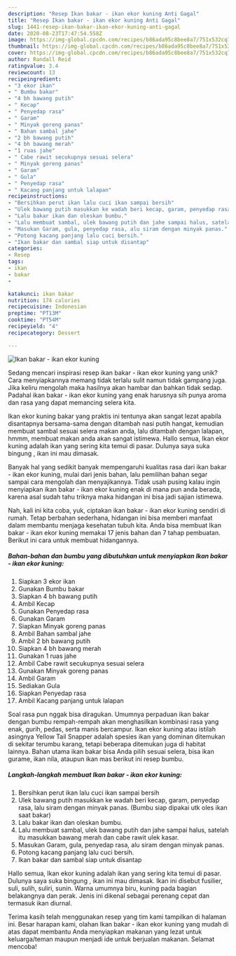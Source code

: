 ```yaml
---
description: "Resep Ikan bakar - ikan ekor kuning Anti Gagal"
title: "Resep Ikan bakar - ikan ekor kuning Anti Gagal"
slug: 1441-resep-ikan-bakar-ikan-ekor-kuning-anti-gagal
date: 2020-08-23T17:47:54.558Z
image: https://img-global.cpcdn.com/recipes/b86ada95c8bee8a7/751x532cq70/ikan-bakar-ikan-ekor-kuning-foto-resep-utama.jpg
thumbnail: https://img-global.cpcdn.com/recipes/b86ada95c8bee8a7/751x532cq70/ikan-bakar-ikan-ekor-kuning-foto-resep-utama.jpg
cover: https://img-global.cpcdn.com/recipes/b86ada95c8bee8a7/751x532cq70/ikan-bakar-ikan-ekor-kuning-foto-resep-utama.jpg
author: Randall Reid
ratingvalue: 3.4
reviewcount: 13
recipeingredient:
- "3 ekor ikan"
- " Bumbu bakar"
- "4 bh bawang putih"
- " Kecap"
- " Penyedap rasa"
- " Garam"
- " Minyak goreng panas"
- " Bahan sambal jahe"
- "2 bh bawang putih"
- "4 bh bawang merah"
- "1 ruas jahe"
- " Cabe rawit secukupnya sesuai selera"
- " Minyak goreng panas"
- " Garam"
- " Gula"
- " Penyedap rasa"
- " Kacang panjang untuk lalapan"
recipeinstructions:
- "Bersihkan perut ikan lalu cuci ikan sampai bersih"
- "Ulek bawang putih masukkan ke wadah beri kecap, garam, penyedap rasa, lalu siram dengan minyak panas. (Bumbu siap dipakai utk oles ikan saat bakar)"
- "Lalu bakar ikan dan oleskan bumbu."
- "Lalu membuat sambal, ulek bawang putih dan jahe sampai halus, satelah itu masukkan bawang merah dan cabe rawit ulek kasar."
- "Masukan Garam, gula, penyedap rasa, alu siram dengan minyak panas."
- "Potong kacang panjang lalu cuci bersih."
- "Ikan bakar dan sambal siap untuk disantap"
categories:
- Resep
tags:
- ikan
- bakar
- 

katakunci: ikan bakar  
nutrition: 174 calories
recipecuisine: Indonesian
preptime: "PT13M"
cooktime: "PT54M"
recipeyield: "4"
recipecategory: Dessert

---
```



![Ikan bakar - ikan ekor kuning](https://img-global.cpcdn.com/recipes/b86ada95c8bee8a7/751x532cq70/ikan-bakar-ikan-ekor-kuning-foto-resep-utama.jpg)

Sedang mencari inspirasi resep ikan bakar - ikan ekor kuning yang unik? Cara menyiapkannya memang tidak terlalu sulit namun tidak gampang juga. Jika keliru mengolah maka hasilnya akan hambar dan bahkan tidak sedap. Padahal ikan bakar - ikan ekor kuning yang enak harusnya sih punya aroma dan rasa yang dapat memancing selera kita.

Ikan ekor kuning bakar yang praktis ini tentunya akan sangat lezat apabila disantapnya bersama-sama dengan ditambah nasi putih hangat, kemudian membuat sambal sesuai selera makan anda, lalu ditambah dengan lalapan, hmmm, membuat makan anda akan sangat istimewa. Hallo semua, Ikan ekor kuning adalah ikan yang sering kita temui di pasar. Dulunya saya suka bingung , ikan ini mau dimasak.

Banyak hal yang sedikit banyak mempengaruhi kualitas rasa dari ikan bakar - ikan ekor kuning, mulai dari jenis bahan, lalu pemilihan bahan segar sampai cara mengolah dan menyajikannya. Tidak usah pusing kalau ingin menyiapkan ikan bakar - ikan ekor kuning enak di mana pun anda berada, karena asal sudah tahu triknya maka hidangan ini bisa jadi sajian istimewa.


Nah, kali ini kita coba, yuk, ciptakan ikan bakar - ikan ekor kuning sendiri di rumah. Tetap berbahan sederhana, hidangan ini bisa memberi manfaat dalam membantu menjaga kesehatan tubuh kita. Anda bisa membuat Ikan bakar - ikan ekor kuning memakai 17 jenis bahan dan 7 tahap pembuatan. Berikut ini cara untuk membuat hidangannya.

<!--inarticleads1-->

##### Bahan-bahan dan bumbu yang dibutuhkan untuk menyiapkan Ikan bakar - ikan ekor kuning:

1. Siapkan 3 ekor ikan
1. Gunakan  Bumbu bakar
1. Siapkan 4 bh bawang putih
1. Ambil  Kecap
1. Gunakan  Penyedap rasa
1. Gunakan  Garam
1. Siapkan  Minyak goreng panas
1. Ambil  Bahan sambal jahe
1. Ambil 2 bh bawang putih
1. Siapkan 4 bh bawang merah
1. Gunakan 1 ruas jahe
1. Ambil  Cabe rawit secukupnya sesuai selera
1. Gunakan  Minyak goreng panas
1. Ambil  Garam
1. Sediakan  Gula
1. Siapkan  Penyedap rasa
1. Ambil  Kacang panjang untuk lalapan


Soal rasa pun nggak bisa diragukan. Umumnya perpaduan ikan bakar dengan bumbu rempah-rempah akan menghasilkan kombinasi rasa yang enak, gurih, pedas, serta manis bercampur. Ikan ekor kuning atau istilah asingnya Yellow Tail Snapper adalah spesies ikan yang dominan ditemukan di sekitar terumbu karang, tetapi beberapa ditemukan juga di habitat lainnya. Bahan utama ikan bakar bisa Anda pilih sesuai selera, bisa ikan gurame, ikan nila, ataupun ikan mas berikut ini resep bumbu. 

<!--inarticleads2-->

##### Langkah-langkah membuat Ikan bakar - ikan ekor kuning:

1. Bersihkan perut ikan lalu cuci ikan sampai bersih
1. Ulek bawang putih masukkan ke wadah beri kecap, garam, penyedap rasa, lalu siram dengan minyak panas. (Bumbu siap dipakai utk oles ikan saat bakar)
1. Lalu bakar ikan dan oleskan bumbu.
1. Lalu membuat sambal, ulek bawang putih dan jahe sampai halus, satelah itu masukkan bawang merah dan cabe rawit ulek kasar.
1. Masukan Garam, gula, penyedap rasa, alu siram dengan minyak panas.
1. Potong kacang panjang lalu cuci bersih.
1. Ikan bakar dan sambal siap untuk disantap


Hallo semua, Ikan ekor kuning adalah ikan yang sering kita temui di pasar. Dulunya saya suka bingung , ikan ini mau dimasak. Ikan ini disebut fusilier, suli, sulih, suliri, sunin. Warna umumnya biru, kuning pada bagian belakangnya dan perak. Jenis ini dikenal sebagai perenang cepat dan termasuk ikan diurnal. 

Terima kasih telah menggunakan resep yang tim kami tampilkan di halaman ini. Besar harapan kami, olahan Ikan bakar - ikan ekor kuning yang mudah di atas dapat membantu Anda menyiapkan makanan yang lezat untuk keluarga/teman maupun menjadi ide untuk berjualan makanan. Selamat mencoba!
